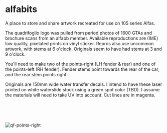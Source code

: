 # alfabits
A place to store and share artwork recreated for use on 105 series Alfas.

The quadrifoglio logo was pulled from period photos of 1600 GTAs and brochure scans from an alfabb member. Available reproductions are (IME) low quality, pixelated prints on vinyl sticker. Repros also use uncommon artwork, with stems at 6 o'clock. Originals seem to have had stems at 3 and 9 o'clock.

You'll need to make two of the points-right (LH fender & rear) and one of the points-left (RH fender). Fender stems point towards the rear of the car, and the rear stem points right.

Originals are 150mm wide water transfer decals. I intend to have these laser printed on white waterslide stock using a green spot color (TBD). I assume the materials will need to take UV into account. Cut lines are in magenta.

<br>
<br>
<br>

![qf-points-right](https://github.com/user-attachments/assets/0de8f554-1ad1-463f-9fda-4766e6ead647)
